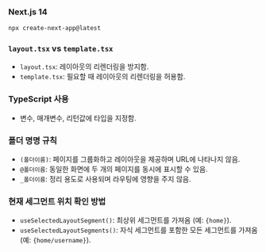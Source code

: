 ###  Next.js 14

```bash  
npx create-next-app@latest
```



### `layout.tsx` vs `template.tsx`

- `layout.tsx`: 레이아웃의 리렌더링을 방지함.
- `template.tsx`: 필요할 때 레이아웃의 리렌더링을 허용함.

### TypeScript 사용

- 변수, 매개변수, 리턴값에 타입을 지정함.

### 폴더 명명 규칙

- `(폴더이름)`: 페이지를 그룹화하고 레이아웃을 제공하며 URL에 나타나지 않음.
- `@폴더이름`: 동일한 화면에 두 개의 페이지를 동시에 표시할 수 있음.
- `_폴더이름`: 정리 용도로 사용되며 라우팅에 영향을 주지 않음.

### 현재 세그먼트 위치 확인 방법

- `useSelectedLayoutSegment()`: 최상위 세그먼트를 가져옴 (예: `{home}`).
- `useSelectedLayoutSegments()`: 자식 세그먼트를 포함한 모든 세그먼트를 가져옴 (예: `{home/username}`).

